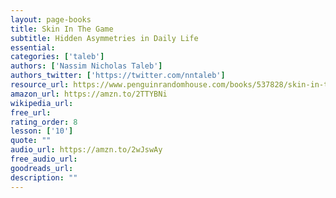 ```yaml
---
layout: page-books
title: Skin In The Game
subtitle: Hidden Asymmetries in Daily Life
essential: 
categories: ['taleb']
authors: ['Nassim Nicholas Taleb']
authors_twitter: ['https://twitter.com/nntaleb']
resource_url: https://www.penguinrandomhouse.com/books/537828/skin-in-the-game-by-nassim-nicholas-taleb/9780425284629/
amazon_url: https://amzn.to/2TTYBNi
wikipedia_url: 
free_url: 
rating_order: 8
lesson: ['10']
quote: ""
audio_url: https://amzn.to/2wJswAy
free_audio_url: 
goodreads_url: 
description: ""
---
```


